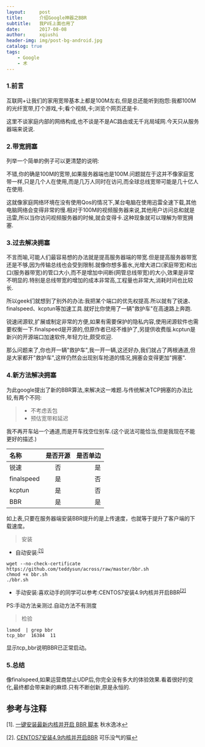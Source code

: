 ```yaml
---
layout:     post
title:      介绍Google神器之BBR
subtitle:   我PVE上面也用了
date:       2017-08-08
author:     xqiushi
header-img: img/post-bg-android.jpg
catalog: true
tags:
    - Google
    - 术
---
```




### 1.前言
互联网+让我们的家用宽带基本上都是100M左右,但是总还能听到抱怨:我都100M的光纤宽带,打个游戏,卡;看个视频,卡;浏览个网页还是卡.

这里不谈家庭内部的网络构成,也不谈是不是AC路由或无千兆局域网.今天只从服务器端来说说. 
### 2.带宽拥塞

列举一个简单的例子可以更清楚的说明:

不错,你的确是100M的宽带,如果服务器端也是100M.问题就在于这并不像家庭宽带一样,只是几个人在使用,而是几万人同时在访问,而全球总线宽带可能是几十亿人在使用.

这就像家庭网络环境在没有使用Qos的情况下,某台电脑在使用迅雷全速下载,其他电脑网络会变得非常的慢.相对于100M的视频服务器来说,其他用户访问总和就是迅雷,所以当你访问视频服务器的时候,就会变得卡.这种现象就可以理解为带宽拥塞.
### 3.过去解决拥塞
不言而喻,可能人们最容易想的办法就是提高服务器端的带宽.但是提高服务器带宽还是不够,因为传输总线也会受到限制.就像你想多蓄水,光增大进口(家庭带宽)和出口(服务器带宽)的管口大小,而不是增加中间断(网管总线带宽)的大小,效果是非常不明显的.特别是总线带宽的增加的成本非常高,工程量也非常大,消耗时间也比较长.

所以geek们就想到了别外的办法:我把某个端口的优先权提高.所以就有了锐速、finalspeed、kcptun等加速工具.就好比你使用了一辆"救护车"在高速路上奔跑.

锐速闭源软,扩展或制定非常的方便,如果有需要保护的隐私内容,使用闭源软件也需要权衡一下.finalspeed是开源的,但原作者已经不维护了,另提供收费版.kcptun是新兴的开源端口加速软件,年轻力壮,颇受欢迎.

那么问题来了,你也开一辆"救护车",我一开一辆,这还好办,我们就占了两根通道,但是大家都开"救护车",这样仍然会出现别车抢道的情况,拥塞会变得更加"拥塞".
### 4.新方法解决拥塞
为此google提出了新的BBR算法,来解决这一难题.与传统解决TCP拥塞的办法比较,有两个不同:
> - 不考虑丢包
> - 预估宽带和延迟

我不再开车站一个通道,而是开车找空位别车.(这个说法可能恰当,但是我现在不能更好的描述.)


| 名称   | 是否开源  | 是否单边 |
|:----- |:--------:| -------:|
| 锐速   |       否 |        是|
| finalspeed | 是|  否 |
| kcptun | 是|否 |
| BBR | 是|是 |
如上表,只要在服务器端安装BBR提升的是上传速度，也就等于提升了客户端的下载速度。

> 安装

+ 自动安装:<a name="-1"></a><sup>[[1]](#1)</sup>


```
wget --no-check-certificate https://github.com/teddysun/across/raw/master/bbr.sh
chmod +x bbr.sh
./bbr.sh
```

+ 手动安装:喜欢动手的同学可以参考:CENTOS7安装4.9内核并开启BBR<a name="-2"></a><sup>[[2]](#2)</sup>

PS:手动方法亲测过.自动方法不有测度

> 检验

```
lsmod  | grep bbr
tcp_bbr  16384  11 
```
显示tcp_bbr说明BBR已正常启动。

### 5.总结
像finalspeed,如果运营商禁止UDP后,你完全没有多大的体验效果.看着很好的变化,最终都会带来新的麻烦.只有不断创新,原是永恒的.


参考与注释
---
<a name="1"></a>[1]. [一键安装最新内核并开启 BBR 脚本](https://teddysun.com/489.html) 秋水逸冰[↩](#-1)

<a name="2"></a>[2]. [CENTOS7安装4.9内核并开启BBR](https://www.isthnew.com/centos7-bbr/) 可乐没气的猫[↩](#-2)


